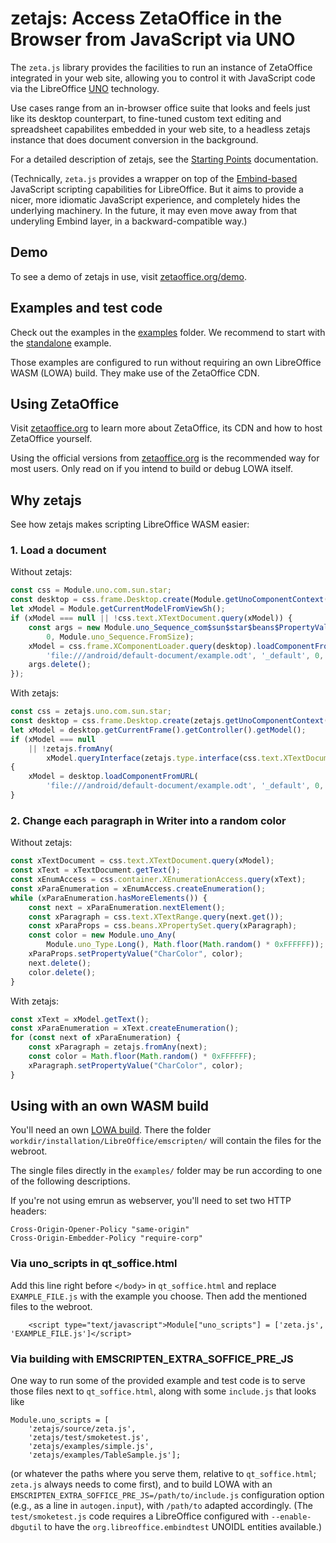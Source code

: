 # zetajs: Access ZetaOffice in the Browser from JavaScript via UNO

The `zeta.js` library provides the facilities to run an instance of ZetaOffice integrated in your
web site, allowing you to control it with JavaScript code via the LibreOffice
[UNO](https://wiki.documentfoundation.org/Documentation/DevGuide) technology.

Use cases range from an in-browser office suite that looks and feels just like its desktop
counterpart, to fine-tuned custom text editing and spreadsheet capabilites embedded in your web
site, to a headless zetajs instance that does document conversion in the background.

For a detailed description of zetajs, see the [Starting Points](docs/start.md) documentation.

(Technically, `zeta.js` provides a wrapper on top of the
[Embind-based](https://blog.allotropia.de/2024/04/30/libreoffice-javascripted/) JavaScript scripting
capabilities for LibreOffice.  But it aims to provide a nicer, more idiomatic JavaScript experience,
and completely hides the underlying machinery.  In the future, it may even move away from that
underyling Embind layer, in a backward-compatible way.)

## Demo

To see a demo of zetajs in use, visit [zetaoffice.org/demo](https://zetaoffice.org/demo.html).

## Examples and test code

Check out the examples in the [examples](https://github.com/allotropia/zetajs/tree/main/examples) folder. We recommend to start with the [standalone](https://github.com/allotropia/zetajs/tree/main/examples/standalone) example.

Those examples are configured to run without requiring an own LibreOffice WASM (LOWA) build. They make use of the ZetaOffice CDN.

## Using ZetaOffice

Visit [zetaoffice.org](https://zetaoffice.org) to learn more about ZetaOffice, its CDN and how to host ZetaOffice yourself.

Using the official versions from [zetaoffice.org](https://zetaoffice.org) is the recommended way for most users. Only read on if you intend to build or debug LOWA itself.

## Why zetajs

See how zetajs makes scripting LibreOffice WASM easier:

### 1. Load a document

Without zetajs:
```javascript
const css = Module.uno.com.sun.star;
const desktop = css.frame.Desktop.create(Module.getUnoComponentContext());
let xModel = Module.getCurrentModelFromViewSh();
if (xModel === null || !css.text.XTextDocument.query(xModel)) {
    const args = new Module.uno_Sequence_com$sun$star$beans$PropertyValue(
        0, Module.uno_Sequence.FromSize);
    xModel = css.frame.XComponentLoader.query(desktop).loadComponentFromURL(
        'file:///android/default-document/example.odt', '_default', 0, args);
    args.delete();
});
```

With zetajs:
```javascript
const css = zetajs.uno.com.sun.star;
const desktop = css.frame.Desktop.create(zetajs.getUnoComponentContext());
let xModel = desktop.getCurrentFrame().getController().getModel();
if (xModel === null
    || !zetajs.fromAny(
        xModel.queryInterface(zetajs.type.interface(css.text.XTextDocument))))
{
    xModel = desktop.loadComponentFromURL(
        'file:///android/default-document/example.odt', '_default', 0, []);
}
```

### 2. Change each paragraph in Writer into a random color

Without zetajs:
```javascript
const xTextDocument = css.text.XTextDocument.query(xModel);
const xText = xTextDocument.getText();
const xEnumAccess = css.container.XEnumerationAccess.query(xText);
const xParaEnumeration = xEnumAccess.createEnumeration();
while (xParaEnumeration.hasMoreElements()) {
    const next = xParaEnumeration.nextElement();
    const xParagraph = css.text.XTextRange.query(next.get());
    const xParaProps = css.beans.XPropertySet.query(xParagraph);
    const color = new Module.uno_Any(
        Module.uno_Type.Long(), Math.floor(Math.random() * 0xFFFFFF));
    xParaProps.setPropertyValue("CharColor", color);
    next.delete();
    color.delete();
}
```

With zetajs:
```javascript
const xText = xModel.getText();
const xParaEnumeration = xText.createEnumeration();
for (const next of xParaEnumeration) {
    const xParagraph = zetajs.fromAny(next);
    const color = Math.floor(Math.random() * 0xFFFFFF);
    xParagraph.setPropertyValue("CharColor", color);
}
```

## Using with an own WASM build

You'll need an own [LOWA build](https://git.libreoffice.org/core/+/refs/heads/master/static/README.wasm.md). There the folder `workdir/installation/LibreOffice/emscripten/` will contain the files for the webroot.

The single files directly in the `examples/` folder may be run according to one of the following descriptions.

If you're not using emrun as webserver, you'll need to set two HTTP headers:

```
Cross-Origin-Opener-Policy "same-origin"
Cross-Origin-Embedder-Policy "require-corp"
```

### Via uno_scripts in qt_soffice.html

Add this line right before `</body>` in `qt_soffice.html` and replace `EXAMPLE_FILE.js` with the example you choose.
Then add the mentioned files to the webroot.

```
    <script type="text/javascript">Module["uno_scripts"] = ['zeta.js', 'EXAMPLE_FILE.js']</script>
```

### Via building with EMSCRIPTEN_EXTRA_SOFFICE_PRE_JS

One way to run some of the provided example and test code is to serve those files next to `qt_soffice.html`, along with some `include.js` that looks like
```
Module.uno_scripts = [
    'zetajs/source/zeta.js',
    'zetajs/test/smoketest.js',
    'zetajs/examples/simple.js',
    'zetajs/examples/TableSample.js'];
```
(or whatever the paths where you serve them, relative to `qt_soffice.html`; `zeta.js` always needs to come first), and to build LOWA with an `EMSCRIPTEN_EXTRA_SOFFICE_PRE_JS=/path/to/include.js` configuration option (e.g., as a line in `autogen.input`), with `/path/to` adapted accordingly.  (The `test/smoketest.js` code requires a LibreOffice configured with `--enable-dbgutil` to have the `org.libreoffice.embindtest` UNOIDL entities available.)
